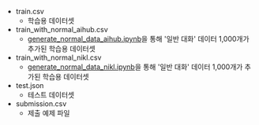 - train.csv
  - 학습용 데이터셋
- train_with_normal_aihub.csv
  - [generate_normal_data_aihub.ipynb](../generate_normal_data_aihub.ipynb)을 통해 '일반 대화' 데이터 1,000개가 추가된 학습용 데이터셋
- train_with_normal_nikl.csv
  - [generate_normal_data_nikl.ipynb](../generate_normal_data_nikl.ipynb)을 통해 '일반 대화' 데이터 1,000개가 추가된 학습용 데이터셋
- test.json
  - 테스트 데이터셋
- submission.csv
  - 제출 예제 파일